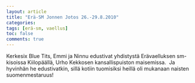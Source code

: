 ```yaml
---
layout: article
title: "Erä-SM Jonnen Jotos 26.-29.8.2010"
categories:
tags: [erä-sm, vaellus]
toc: false
comments: true
---
```


Kerkesix Blue Tits, Emmi ja Ninnu edustivat yhdistystä Erävaelluksen
sm-kisoissa Kiilopäällä, Urho Kekkosen kansallispuiston maisemissa.  Ja
hyvinhän he edustivatkin, sillä kotiin tuomisiksi heillä oli mukanaan
naisten suomenmestaruus!
